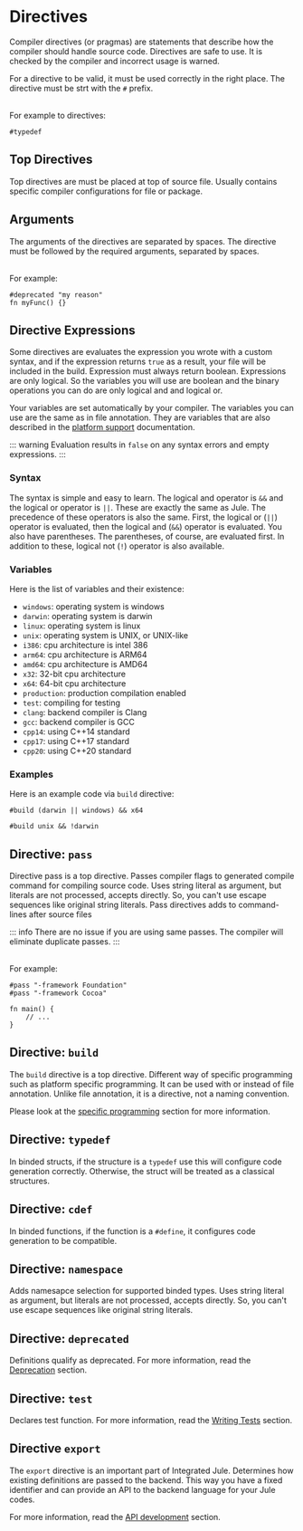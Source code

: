 # Directives
Compiler directives (or pragmas) are statements that describe how the compiler should handle source code. Directives are safe to use. It is checked by the compiler and incorrect usage is warned.

For a directive to be valid, it must be used correctly in the right place. The directive must be strt with the `#` prefix.

\
For example to directives:
```jule
#typedef
```

## Top Directives
Top directives are must be placed at top of source file.
Usually contains specific compiler configurations for file or package.

## Arguments
The arguments of the directives are separated by spaces. The directive must be followed by the required arguments, separated by spaces.

\
For example:
```jule
#deprecated "my reason"
fn myFunc() {}
```

## Directive Expressions

Some directives are evaluates the expression you wrote with a custom syntax, and if the expression returns `true` as a result, your file will be included in the build. Expression must always return boolean. Expressions are only logical. So the variables you will use are boolean and the binary operations you can do are only logical and and logical or.

Your variables are set automatically by your compiler. The variables you can use are the same as in file annotation. They are variables that are also described in the [platform support](/compiler/platform-support) documentation.

::: warning
Evaluation results in `false` on any syntax errors and empty expressions.
:::

### Syntax

The syntax is simple and easy to learn. The logical and operator is `&&` and the logical or operator is `||`. These are exactly the same as Jule. The precedence of these operators is also the same. First, the logical or (`||`) operator is evaluated, then the logical and (`&&`) operator is evaluated. You also have parentheses. The parentheses, of course, are evaluated first. In addition to these, logical not (`!`) operator is also available.

### Variables

Here is the list of variables and their existence:

- `windows`: operating system is windows
- `darwin`: operating system is darwin
- `linux`: operating system is linux
- `unix`: operating system is UNIX, or UNIX-like
- `i386`: cpu architecture is intel 386
- `arm64`: cpu architecture is ARM64
- `amd64`: cpu architecture is AMD64
- `x32`: 32-bit cpu architecture
- `x64`: 64-bit cpu architecture
- `production`: production compilation enabled
- `test`: compiling for testing
- `clang`: backend compiler is Clang
- `gcc`: backend compiler is GCC
- `cpp14`: using C++14 standard
- `cpp17`: using C++17 standard
- `cpp20`: using C++20 standard

### Examples

Here is an example code via `build` directive:

```jule
#build (darwin || windows) && x64
```
```jule
#build unix && !darwin
```

## Directive: `pass`
Directive pass is a top directive.
Passes compiler flags to generated compile command for compiling source code. Uses string literal as argument, but literals are not processed, accepts directly. So, you can't use escape sequences like original string literals. Pass directives adds to command-lines after source files

::: info
There are no issue if you are using same passes.
The compiler will eliminate duplicate passes.
:::

\
For example:
```jule
#pass "-framework Foundation"
#pass "-framework Cocoa"

fn main() {
    // ...
}
```

## Directive: `build`

The `build` directive is a top directive. Different way of specific programming such as platform specific programming. It can be used with or instead of file annotation. Unlike file annotation, it is a directive, not a naming convention.

Please look at the [specific programming](/compiler/specific-programming) section for more information.

## Directive: `typedef`
In binded structs, if the structure is a `typedef` use this will configure code generation correctly. Otherwise, the struct will be treated as a classical structures.

## Directive: `cdef`
In binded functions, if the function is a `#define`, it configures code generation to be compatible.

## Directive: `namespace`
Adds namesapce selection for supported binded types. Uses string literal as argument, but literals are not processed, accepts directly. So, you can't use escape sequences like original string literals.

## Directive: `deprecated`
Definitions qualify as deprecated. For more information, read the [Deprecation](/packages/3rd-party-packages/deprecation) section.

## Directive: `test`
Declares test function. For more information, read the [Writing Tests](/debugging/testing/writing-tests) section.

## Directive `export`

The `export` directive is an important part of Integrated Jule. Determines how existing definitions are passed to the backend. This way you have a fixed identifier and can provide an API to the backend language for your Jule codes.

For more information, read the [API development](/integrated-jule/api/api-development) section.